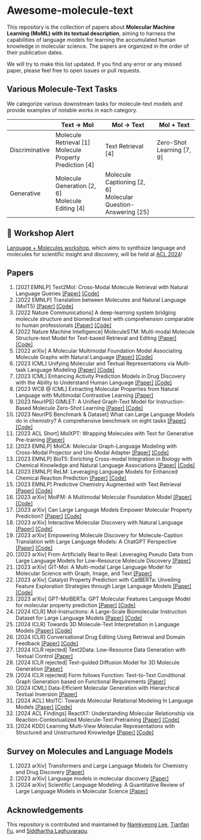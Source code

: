 # Awesome-molecule-text
This repository is the collection of papers about **Molecular Machine Learning (MoML) with its textual description**,
aiming to harness the capabilities of language models for learning the accumulated human knowledge in molecular science.
The papers are organized in the order of their publication dates.

We will try to make this list updated. If you find any error or any missed paper, please feel free to open issues or pull requests.


## Various Molecule-Text Tasks

We categorize various downstream tasks for molecule-text models and provide examples of notable works in each category.

|                | Text &rarr; Mol | Mol &rarr; Text | Mol + Text |
|----------------|---------------------|---------------------|--------------------| 
| Discriminative | Molecule Retrieval [1] <br/> Molecule Property Prediction [4] | Text Retrieval [4] | Zero-Shot Learning [7, 9] | 
| Generative     | Molecule Generation [2, 6] <br/> Molecule Editing [4] | Molecule Captioning [2, 6] <br/> Molecular Question-Answering [25] | 

## :rotating_light: Workshop Alert
[Language + Molecules workshop](https://language-plus-molecules.github.io/), which aims to synthsize language and molecules for scientific insight and discovery, will be held at [ACL 2024](https://2024.aclweb.org/)!

## Papers
1. [2021 EMNLP] Text2Mol: Cross-Modal Molecule Retrieval with Natural Language Queries [[Paper]](https://aclanthology.org/2021.emnlp-main.47/) [[Code]](https://github.com/cnedwards/text2mol)
2. [2022 EMNLP] Translation between Molecules and Natural Language (MolT5) [[Paper]](https://aclanthology.org/2022.emnlp-main.26/) [[Code]](https://github.com/blender-nlp/MolT5)
3. [2022 Nature Communications] A deep-learning system bridging molecule structure and biomedical text with comprehension comparable to human professionals [[Paper]](https://www.nature.com/articles/s41467-022-28494-3) [[Code]](https://github.com/thunlp/KV-PLM)
4. [2022 Nature Machine Intelligence] MoleculeSTM: Multi-modal Molecule Structure-text Model for Text-based Retrieval and Editing [[Paper]](https://arxiv.org/abs/2212.10789) [[Code]](https://github.com/chao1224/MoleculeSTM)
5. [2022 arXiv] A Molecular Multimodal Foundation Model Associating Molecule Graphs with Natural Language [[Paper]](https://arxiv.org/abs/2209.05481) [[Code]](https://github.com/BingSu12/MoMu)
6. [2023 ICML] Unifying Molecular and Textual Representations via Multi-task Language Modeling [[Paper]](https://arxiv.org/abs/2301.12586) [[Code]](https://github.com/GT4SD/multitask_text_and_chemistry_t5) 
7. [2023 ICML] Enhancing Activity Prediction Models in Drug Discovery with the Ability to Understand Human Language [[Paper]](https://proceedings.mlr.press/v202/seidl23a/seidl23a.pdf) [[Code]](https://github.com/ml-jku/clamp)
8. [2023 WCB @ ICML] Extracting Molecular Properties from Natural Language with Multimodal Contrastive Learning [[Paper]](https://arxiv.org/abs/2307.12996)
9. [2023 NeurIPS] GIMLET: A Unified Graph-Text Model for Instruction-Based Molecule Zero-Shot Learning [[Paper]](https://arxiv.org/abs/2306.13089) [[Code]](https://github.com/zhao-ht/GIMLET)
10. [2023 NeurIPS Benchmark & Dataset] What can Large Language Models do in chemistry? A comprehensive benchmark on eight tasks [[Paper]](https://arxiv.org/abs/2305.18365) [[Code]](https://github.com/ChemFoundationModels/ChemLLMBench)
11. [2023 ACL Short] MolXPT: Wrapping Molecules with Text for Generative Pre-training [[Paper]](https://aclanthology.org/2023.acl-short.138/)
12. [2023 EMNLP] MolCA: Molecular Graph-Language Modeling with Cross-Modal Projector and Uni-Modal Adapter [[Paper]](https://arxiv.org/abs/2310.12798) [[Code]](https://github.com/acharkq/MolCA)
13. [2023 EMNLP] BioT5: Enriching Cross-modal Integration in Biology with Chemical Knowledge and Natural Language Associations [[Paper]](https://arxiv.org/abs/2310.07276) [[Code]](https://github.com/QizhiPei/BioT5)
14. [2023 EMNLP] ReLM: Leveraging Language Models for Enhanced Chemical Reaction Prediction [[Paper]](https://arxiv.org/pdf/2310.13590.pdf) [[Code]](https://github.com/syr-cn/relm)
15. [2023 EMNLP] Predictive Chemistry Augmented with Text Retrieval [[Paper]](https://arxiv.org/abs/2312.04881) [[Code]](https://github.com/thomas0809/textreact)
16. [2023 arXiv] MolFM: A Multimodal Molecular Foundation Model [[Paper]](https://arxiv.org/abs/2307.09484) [[Code]](https://github.com/PharMolix/OpenBioMed)
17. [2023 arXiv] Can Large Language Models Empower Molecular Property Prediction? [[Paper]](https://arxiv.org/abs/2307.07443) [[Code]](https://github.com/chnq/llm4mol)
18. [2023 arXiv] Interactive Molecular Discovery with Natural Language [[Paper]](https://arxiv.org/abs/2306.11976) [[Code]](https://github.com/Ellenzzn/ChatMol/tree/main)
19. [2023 arXiv] Empowering Molecule Discovery for Molecule-Caption Translation with Large Language Models: A ChatGPT Perspective [[Paper]](https://arxiv.org/abs/2306.06615) [[Code]](https://github.com/phenixace/MolReGPT)
20. [2023 arXiv] From Artificially Real to Real: Leveraging Pseudo Data from Large Language Models for Low-Resource Molecule Discovery [[Paper]](https://arxiv.org/abs/2309.05203)
20. [2023 arXiv] GIT-Mol: A Multi-modal Large Language Model for Molecular Science with Graph, Image, and Text [[Paper]](https://arxiv.org/abs/2308.06911)
21. [2023 arXiv] Catalyst Property Prediction with CatBERTa: Unveiling Feature Exploration Strategies through Large Language Models [[Paper]](https://arxiv.org/abs/2309.00563) [[Code]](https://github.com/hoon-ock/CatBERTa)
22. [2023 arXiv] GPT-MolBERTa: GPT Molecular Features Language Model for molecular property prediction [[Paper]](https://arxiv.org/abs/2310.03030) [[Code]](https://github.com/Suryanarayanan-Balaji/GPT-MolBERTa)
23. [2024 ICLR] Mol-Instructions: A Large-Scale Biomolecular Instruction Dataset for Large Language Models [[Paper]](https://arxiv.org/abs/2306.08018) [[Code]](https://github.com/zjunlp/Mol-Instructions)
24. [2024 ICLR] Towards 3D Molecule-Text Interpretation in Language Models [[Paper]](https://openreview.net/forum?id=xI4yNlkaqh) [[Code]](https://github.com/lsh0520/3D-MoLM)
25. [2024 ICLR] Conversational Drug Editing Using Retrieval and Domain Feedback [[Paper]](https://openreview.net/forum?id=yRrPfKyJQ2) [[Code]](https://github.com/chao1224/ChatDrug)
26. [2024 ICLR rejected] Text2Data: Low-Resource Data Generation with Textual Control [[Paper]](https://openreview.net/forum?id=Y2Txh5uGRe)
27. [2024 ICLR rejected] Text-guided Diffusion Model for 3D Molecule Generation [[Paper]](https://openreview.net/forum?id=FdUloEgBSE)
28. [2024 ICLR rejected] Form follows Function: Text-to-Text Conditional Graph Generation based on Functional Requirements [[Paper]](https://openreview.net/forum?id=Pu3qMB9aKD)
29. [2024 ICML] Data-Efficient Molecular Generation with Hierarchical Textual Inversion [[Paper]](https://openreview.net/forum?id=wwotGBxtC3)
30. [2024 ACL] MolTC: Towards Molecular Relational Modeling In Language Models [[Paper]](https://arxiv.org/abs/2402.03781) [[Code]](https://github.com/MangoKiller/MolTC)
31. [2024 ACL Findings] ReactXT: Understanding Molecular Relationship via Reaction-Contextualized Molecule-Text Pretraining [[Paper]](https://arxiv.org/abs/2405.14225) [[Code]](https://github.com/syr-cn/ReactXT)
32. [2024 KDD] Learning Multi-View Molecular Representations with Structured and Unstructured Knowledge [[Paper]](https://arxiv.org/abs/2406.09841) [[Code]](https://github.com/PharMolix/OpenBioMed)


## Survey on Molecules and Language Models
1. [2023 arXiv] Transformers and Large Language Models for Chemistry and Drug Discovery [[Paper]](https://arxiv.org/abs/2310.06083)
2. [2023 arXiv] Language models in molecular discovery [[Paper]](https://arxiv.org/abs/2309.16235)
3. [2024 arXiv] Scientific Language Modeling: A Quantitative Review of Large Language Models in Molecular Science [[Paper]](https://arxiv.org/abs/2402.04119)


## Acknowledgements
This repository is contributed and maintained by [Namkyeong Lee](https://namkyeong.github.io/), [Tianfan Fu](https://futianfan.github.io/), and [Siddhartha Laghuvarapu](https://siddharthal.github.io/).




